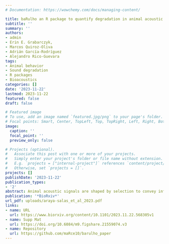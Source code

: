 ```yaml
---
# Documentation: https://wowchemy.com/docs/managing-content/

title: baRulho an R package to quantify degradation in animal acoustic signals
subtitle: ''
summary: ''
authors:
- admin
- Erin E. Grabarczyk, 
- Marcos Quiroz-Oliva
- Adrián García-Rodríguez
- Alejandro Rico-Guevara
tags:
- Animal behavior
- Sound degradation
- R packages
- Bioacoustics
categories: []
date: '2023-11-22'
lastmod: 2023-11-22
featured: false
draft: false

# Featured image
# To use, add an image named `featured.jpg/png` to your page's folder.
# Focal points: Smart, Center, TopLeft, Top, TopRight, Left, Right, BottomLeft, Bottom, BottomRight.
image:
  caption: ''
  focal_point: ''
  preview_only: false

# Projects (optional).
#   Associate this post with one or more of your projects.
#   Simply enter your project's folder or file name without extension.
#   E.g. `projects = ["internal-project"]` references `content/project/deep-learning/index.md`.
#   Otherwise, set `projects = []`.
projects: []
publishDate: '2023-11-22'
publication_types:
- '2'
abstract: Animal acoustic signals are shaped by selection to convey information based on their tempo, intensity, and frequency. However, sound degrades as it propagates over space and across physical obstacles (e.g., vegetation or infrastructure), which affects communication potential. Therefore, transmission experiments are designed to quantify change in signal structure in a given habitat by broadcasting and re-recording animal sounds at increasing distances. We introduce ‘baRulho’, an R package designed to simplify the implementation of sound transmission experiments. We highlight the package features with a case study testing the effects of habitat and acoustic structure on signal transmission. Synthesized sounds that varied in frequency, duration, and frequency and amplitude modulation were broadcast and re-recorded at five increasing distances in open and closed understory at the Bosque de Tlalpan, Mexico City. With this data, we showcase baRulho’s functions to prepare master sound files, annotate re-recorded test sounds, as well as to calculate and visualize measures that quantify degradation of acoustic signals in the time and frequency domain. Degradation measures in baRulho adequately quantified acoustic degradation, following predicted patterns of sound transmission in natural environments. Re-recorded signals degraded less in open habitats compared to closed habitats, with higher-frequency sounds exhibiting more degradation. Furthermore, frequency modulated sounds degraded to a greater extent than pure tones. The increased attenuation and reverberation observed in higher frequency sounds and closed habitats suggest that factors such as absorption and scattering by vegetation play significant roles in transmission patterns. The R package ‘baRulho’ provides an open-source, user-friendly suite of tools designed to facilitate analysis of animal sound degradation. Notably, it offers similar results to other sound analysis software but with significantly reduced processing time. Moreover, the package minimizes the potential for user error through automated test file annotation and verification procedures. We hope that baRulho can help enhance accessibility to transmission experiments within the research community, ultimately contributing to a deeper understanding of the ecological drivers of animal communication systems.
publication: '*BioRxiv*'
url_pdf: uploads/araya-salas_et_al_2023.pdf
links:
- name: URL
  url: https://www.biorxiv.org/content/10.1101/2023.11.22.568305v1
- name: Supp Mat
  url: https://doi.org/10.6084/m9.figshare.21559074.v3
- name: Repository
  url: https://github.com/maRce10/barulho_paper
---
```

